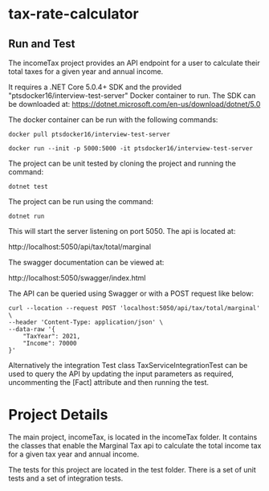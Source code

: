# tax-rate-calculator
## Run and Test
The incomeTax project provides an API endpoint for a user to calculate their total taxes for a given year and annual income.

It requires a .NET Core 5.0.4+ SDK and the provided "ptsdocker16/interview-test-server" Docker container to run. The SDK can be downloaded at: https://dotnet.microsoft.com/en-us/download/dotnet/5.0

The docker container can be run with the following commands:

`docker pull ptsdocker16/interview-test-server`

`docker run --init -p 5000:5000 -it ptsdocker16/interview-test-server`

The project can be unit tested by cloning the project and running the command:

`dotnet test`

The project can be run using the command:

`dotnet run`

This will start the server listening on port 5050. The api is located at:

http://localhost:5050/api/tax/total/marginal

The swagger documentation can be viewed at:

http://localhost:5050/swagger/index.html

The API can be queried using Swagger or with a POST request like below:

```
curl --location --request POST 'localhost:5050/api/tax/total/marginal' \
--header 'Content-Type: application/json' \
--data-raw '{
    "TaxYear": 2021,
    "Income": 70000
}'
```

Alternatively the integration Test class TaxServiceIntegrationTest can be used to query the API by updating the input parameters as required, uncommenting the [Fact] attribute and then running the test.

# Project Details
The main project, incomeTax, is located in the incomeTax folder. It contains the classes that enable the Marginal Tax api to calculate the total income tax for a given tax year and annual income.

The tests for this project are located in the test folder. There is a set of unit tests and a set of integration tests.